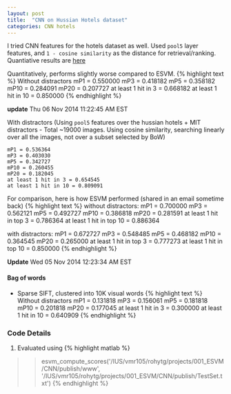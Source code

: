 ```yaml
---
layout: post
title:  "CNN on Hussian Hotels dataset"
categories: CNN hotels
---
```


I tried CNN features for the hotels dataset as well.
Used `pool5` layer features, and `1 - cosine similarity` as the distance for retrieval/ranking.
Quantiative results are [here](http://pyrie.vmr.cs.cmu.edu/~rohit/projects/001_IR/002_CNN/results/cnn_matches/c001.html)

Quantitatively, performs slightly worse compared to ESVM.
{% highlight text %}
Without distractors
mP1 = 0.550000
mP3 = 0.418182
mP5 = 0.358182
mP10 = 0.284091
mP20 = 0.207727
at least 1 hit in 3 = 0.668182
at least 1 hit in 10 = 0.850000
{% endhighlight %}

**update** Thu 06 Nov 2014 11:22:45 AM EST 

With distractors (Using `pool5` features over the hussian hotels + MIT distractors - Total ~19000 images.
Using cosine similarity, searching linearly over all the images, not over a subset selected by BoW)

```text
mP1 = 0.536364
mP3 = 0.403030
mP5 = 0.342727
mP10 = 0.260455
mP20 = 0.182045
at least 1 hit in 3 = 0.654545
at least 1 hit in 10 = 0.809091
```

For comparison, here is how ESVM performed (shared in an email sometime back)
{% highlight text %}
without distractors:
mP1 = 0.700000
mP3 = 0.562121
mP5 = 0.492727
mP10 = 0.386818
mP20 = 0.281591
at least 1 hit in top 3 = 0.786364
at least 1 hit in top 10 = 0.886364

with distractors:
mP1 = 0.672727
mP3 = 0.548485
mP5 = 0.468182
mP10 = 0.364545
mP20 = 0.265000
at least 1 hit in top 3 = 0.777273
at least 1 hit in top 10 = 0.850000
{% endhighlight %}

**Update** Wed 05 Nov 2014 12:23:34 AM EST 


#### Bag of words
- Sparse SIFT, clustered into 10K visual words
{% highlight text %}
Without distractors
mP1 = 0.131818
mP3 = 0.156061
mP5 = 0.181818
mP10 = 0.201818
mP20 = 0.177045
at least 1 hit in 3 = 0.300000
at least 1 hit in 10 = 0.640909
{% endhighlight %}

### Code Details
1. Evaluated using 
{% highlight matlab %}
>> esvm_compute_scores('/IUS/vmr105/rohytg/projects/001_ESVM/CNN/publish/www', '/IUS/vmr105/rohytg/projects/001_ESVM/CNN/publish/TestSet.txt')
{% endhighlight %}


